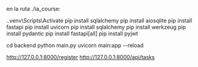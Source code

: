 en la ruta ./ia_course:

.\.venv\Scripts\Activate
pip install sqlalchemy
pip install aiosqlite
pip install fastapi
pip install uvicorn
pip install sqlalchemy
pip install werkzeug
pip install pydantic
pip install fastapi[all]
pip install pyjwt

cd backend
python main.py
uvicorn main:app --reload



http://127.0.0.1:8000/register
http://127.0.0.1:8000/api/tasks